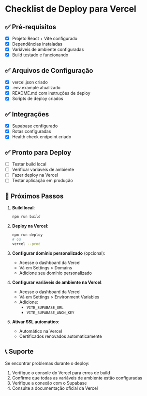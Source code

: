 # Checklist de Deploy para Vercel

## ✅ Pré-requisitos
- [x] Projeto React + Vite configurado
- [x] Dependências instaladas
- [x] Variáveis de ambiente configuradas
- [x] Build testado e funcionando

## ✅ Arquivos de Configuração
- [x] vercel.json criado
- [x] .env.example atualizado
- [x] README.md com instruções de deploy
- [x] Scripts de deploy criados

## ✅ Integrações
- [x] Supabase configurado
- [x] Rotas configuradas
- [x] Health check endpoint criado

## ✅ Pronto para Deploy
- [ ] Testar build local
- [ ] Verificar variáveis de ambiente
- [ ] Fazer deploy na Vercel
- [ ] Testar aplicação em produção

## 🚀 Próximos Passos

1. **Build local**:
   ```bash
   npm run build
   ```

2. **Deploy na Vercel**:
   ```bash
   npm run deploy
   # ou
   vercel --prod
   ```

3. **Configurar domínio personalizado** (opcional):
   - Acesse o dashboard da Vercel
   - Vá em Settings > Domains
   - Adicione seu domínio personalizado

4. **Configurar variáveis de ambiente na Vercel**:
   - Acesse o dashboard da Vercel
   - Vá em Settings > Environment Variables
   - Adicione:
     - `VITE_SUPABASE_URL`
     - `VITE_SUPABASE_ANON_KEY`

5. **Ativar SSL automático**:
   - Automático na Vercel
   - Certificados renovados automaticamente

## 📞 Suporte

Se encontrar problemas durante o deploy:
1. Verifique o console do Vercel para erros de build
2. Confirme que todas as variáveis de ambiente estão configuradas
3. Verifique a conexão com o Supabase
4. Consulte a documentação oficial da Vercel